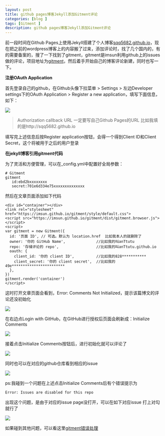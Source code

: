 ```yaml
---
layout: post
title: github pages博客Jekyll添加Gitment评论
categories: [blog ]
tags: [Gitment ]
description: github pages博客Jekyll添加Gitment评论
---
```



前一段时间在Github Pages上使用Jekyll搭建了个人博客[sqq5682.github.io](http://sqq5682.github.io)，现在把之前的wordpress博客上的内容搬了过来，添加评论时，找了几个国内的，有的需要备案的，搜了一下找到了gitment，gitment是imsun利用github上的issues做的评论，项目地址为[gitment](https://github.com/imsun/gitment)，然后着手开始自己的博客评论新建，同时也写一下。

**注册OAuth Application**

首先登录自己的github，在Github头像下拉菜单 > Settings > 左边Developer settings下的OAuth Application > Register a new application，填写下面信息，如下：

![](../img/uploads/2017/12/25.jpg)

> Authorization callback URL  一定要写自己Github Pages的URL  比如我填的是http://sqq5682.github.io  

填写完上述信息后按Register application按钮，会得一个得到Client ID和Client Secret，这个将被用于之后的用户登录


**在jekyll博客引用gitment代码**

为了灵活和方便管理，可以在_config.yml中配置好全局参数：

	# Gitment
	gitment
	   id:ebd2bxxxxxxxx
	   secret:701e6d334e75xxxxxxxxxxxxxx

然后在文章页面添加如下代码

	<div id="container"></div>
	<link rel="stylesheet" href="https://imsun.github.io/gitment/style/default.css">
	<script src="https://imsun.github.io/gitment/dist/gitment.browser.js"></script>
	<script>  
	var gitment = new Gitment({  
	  id: '页面 ID', // 可选。默认为 location.href  比如我本人的就删除了  
	  owner: '你的 GitHub Name',              //比如我的叫anTtutu    
	  repo: '存储评论的 repo',                 //比如我的叫anTtutu.github.io    
	  oauth: {    
	    client_id: '你的 client ID',          //比如我的828***********    
	    client_secret: '你的 client secret',  //比如我的49e************************    
	  },  
	})  
	gitment.render('container')  
	</script>


这时打开文章页面会看到，Error: Comments Not Initialized，提示该篇博文的评论还没初始化

![](../img/uploads/2017/12/18.jpg)

在右边点Login with GitHub，在GitHub进行授权后页面会刷新成：Initialize Comments

![](../img/uploads/2017/12/19.jpg)

接着点击Initialize Comments按钮后，进行初始化就可以评论了

![](../img/uploads/2017/12/20.jpg)

同时也可以在对应的github仓库看到相应的issue

![](../img/uploads/2017/12/17.jpg)

ps:我碰到一个问题在上述点击Initialize Comments后有个错误提示为

	Error: Issues are disabled for this repo

出现这个问题，是由于对应的issue page没打开，可以在如下对应issue 打上对勾 就行了

![](../img/uploads/2017/12/21.jpg)

如果碰到其他问题，可以看这里[gitment错误处理](https://github.com/imsun/gitment/issues)
